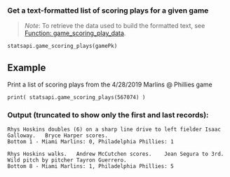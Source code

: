 ### Get a text-formatted list of scoring plays for a given game

> *Note*: To retrieve the data used to build the formatted text, see [Function: game_scoring_play_data](https://github.com/toddrob99/MLB-StatsAPI/wiki/Function:-game_scoring_play_data).

`statsapi.game_scoring_plays(gamePk)`

## Example

Print a list of scoring plays from the 4/28/2019 Marlins @ Phillies game

`print( statsapi.game_scoring_plays(567074) )`

### Output (truncated to show only the first and last records):

```
Rhys Hoskins doubles (6) on a sharp line drive to left fielder Isaac Galloway.   Bryce Harper scores.
Bottom 1 - Miami Marlins: 0, Philadelphia Phillies: 1

Rhys Hoskins walks.   Andrew McCutchen scores.    Jean Segura to 3rd.  Wild pitch by pitcher Tayron Guerrero.
Bottom 8 - Miami Marlins: 1, Philadelphia Phillies: 5
```